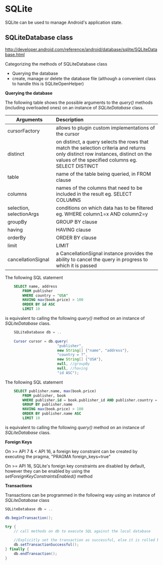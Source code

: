 # SQLite

SQLite can be used to manage Android's application state. 


## SQLiteDatabase class

<http://developer.android.com/reference/android/database/sqlite/SQLiteDatabase.html>

Categorizing the methods of SQLiteDatabase class


* Querying the database
* create, manage or delete the database file (although a convenient class to handle this is SQLiteOpenHelper)

**Querying the database**

The following table shows the possible arguments to the *query()* methods (including overloaded ones) on an instance of *SQLiteDatabase* class.

| Arguments        | Description |
| ------------- |:-------------|
| cursorFactory | allows to plugin custom implementations of the cursor |
| distinct |  on distinct, a query selects the rows that match the selection criteria and returns only distinct row instances, distinct on the values of the specified columns eg. SELECT DISTINCT  |
| table     | name of the table being queried, in FROM clause |
| columns      | names of the columns that need to be included in the result eg. SELECT COLUMNS | 
| selection, selectionArgs | conditions on which data has to be filtered eg. WHERE column1=x AND column2=y |
| groupBy |  GROUP BY clause | 
| having | HAVING clause |
| orderBy | ORDER BY clause |
| limit | LIMIT |
| cancellationSignal | a CancellationSignal instance provides the ability to cancel the query in progress to which it is passed |

The following SQL statement 

```sql
	SELECT name, address
		FROM publisher
		WHERE country = "USA"
		HAVING max(book.price) > 100
		ORDER BY id ASC
		LIMIT 10
```

is equivalent to calling the following *query()* method on an instance of *SQLiteDatabase* class.

```java
	SQLiteDatabase db = ..
	
	Cursor cursor = db.query(
						"publisher",
						new String[] {"name", "address"},
						"country = ?",
						new String[] {"USA"},
						null, //groupBy
						null, //having
						"id ASC");
```



The following SQL statement

```sql
	SELECT publisher.name, max(book.price)
		FROM publisher, book
		WHERE publisher.id = book.publisher_id AND publisher.country = "USA"
		GROUP BY publisher.name
		HAVING max(book.price) > 100
		ORDER BY publisher.name ASC
		LIMIT 10
```

is equivalent to calling the following *query()* method on an instance of *SQLiteDatabase* class.


**Foreign Keys**

On >= API 7 & < API 16, a foreign key constraint can be created by executing the pragma, "PRAGMA foreign_keys=true"

On >= API 16, SQLite's foreign key constraints are disabled by default, however they can be enabled by using the *setForeignKeyConstraintsEnabled()* method

**Transactions**

Transactions can be programmed in the following way using an instance of *SQLiteDatabase* class

```java
SQLiteDatabase db = ..

db.beginTransaction();

try {
	// call methods on db to execute SQL against the local database
	
	//Explicitly set the transaction as successful, else it is rolled back
	db.setTransactionSuccessful();
} finally {
	db.endTransaction();
}
```




